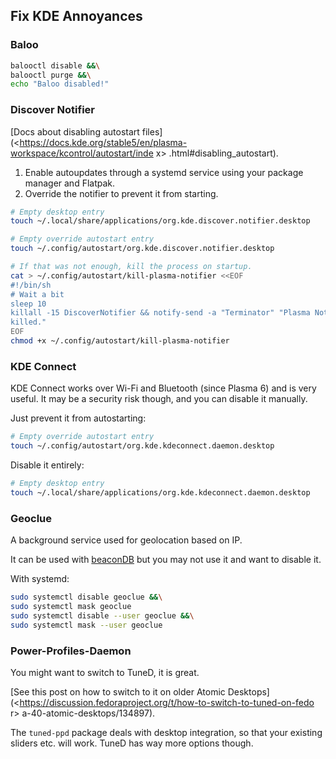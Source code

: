 ## Fix KDE Annoyances

### Baloo

```sh
balooctl disable &&\
balooctl purge &&\
echo "Baloo disabled!"
```

### Discover Notifier

[Docs about disabling autostart
files](<<https://docs.kde.org/stable5/en/plasma-workspace/kcontrol/autostart/inde>
x>
.html#disabling_autostart).

1. Enable autoupdates through a systemd service using your package manager and
Flatpak.
2. Override the notifier to prevent it from starting.

```sh
# Empty desktop entry
touch ~/.local/share/applications/org.kde.discover.notifier.desktop

# Empty override autostart entry
touch ~/.config/autostart/org.kde.discover.notifier.desktop

# If that was not enough, kill the process on startup.
cat > ~/.config/autostart/kill-plasma-notifier <<EOF
#!/bin/sh
# Wait a bit
sleep 10
killall -15 DiscoverNotifier && notify-send -a "Terminator" "Plasma Notifier 
killed."
EOF
chmod +x ~/.config/autostart/kill-plasma-notifier
```

### KDE Connect

KDE Connect works over Wi-Fi and Bluetooth (since Plasma 6) and is very useful.
It may be a security risk though, and you can disable it manually.

Just prevent it from autostarting:

```sh
# Empty override autostart entry
touch ~/.config/autostart/org.kde.kdeconnect.daemon.desktop
```

Disable it entirely:

```sh
# Empty desktop entry
touch ~/.local/share/applications/org.kde.kdeconnect.daemon.desktop
```

### Geoclue

A background service used for geolocation based on IP.

It can be used with [beaconDB](https://beacondb.net) but you may not use it and
want to disable it.

With systemd:

```sh
sudo systemctl disable geoclue &&\
sudo systemctl mask geoclue
sudo systemctl disable --user geoclue &&\
sudo systemctl mask --user geoclue
```

### Power-Profiles-Daemon

You might want to switch to TuneD, it is great.

[See this post on how to switch to it on older Atomic
Desktops](<<https://discussion.fedoraproject.org/t/how-to-switch-to-tuned-on-fedo>
r>
a-40-atomic-desktops/134897).

The `tuned-ppd` package deals with desktop integration, so that your existing
sliders etc. will work. TuneD has way more options though.
